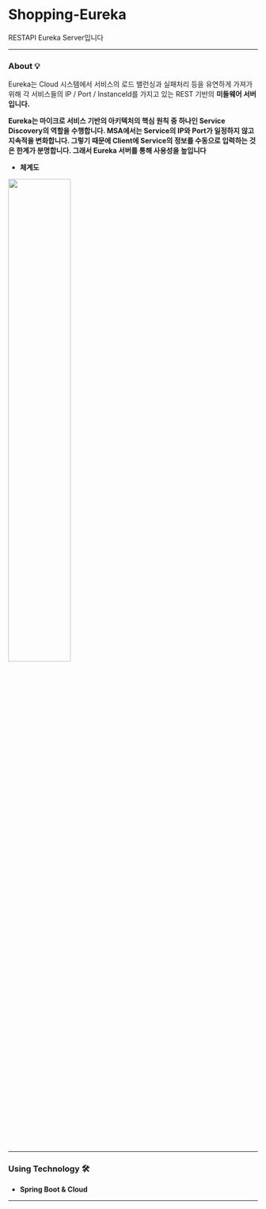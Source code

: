 # Shopping-Eureka

RESTAPI Eureka Server입니다

---

### About 💡

Eureka는 Cloud 시스템에서 서비스의 로드 밸런싱과 실패처리 등을 유연하게 가져가 위해 각 서비스들의 IP / Port / InstanceId를 가지고 있는 REST 기반의 <b>미들웨어 서버<b>입니다.

Eureka는 마이크로 서비스 기반의 아키텍처의 핵심 원칙 중 하나인 Service Discovery의 역할을 수행합니다. 
MSA에서는 Service의 IP와 Port가 일정하지 않고 지속적을 변화합니다. 그렇기 때문에 Client에 Service의 정보를 수동으로 입력하는 것은 한계가 분명합니다.
그래서 Eureka 서버를 통해 사용성을 높입니다
 

- 체계도 
<img src="https://miro.medium.com/max/719/1*oxaA7PahX1-zo956FYLHFA.jpeg" width="50%">


---

### Using Technology 🛠

* Spring Boot & Cloud

---
